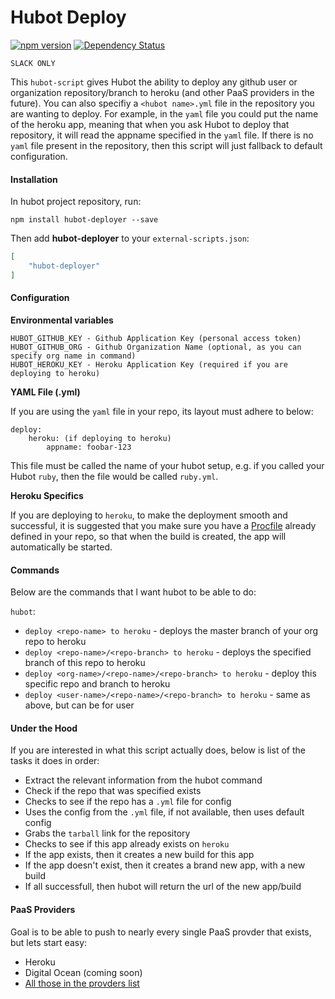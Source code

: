 # Hubot Deploy

[![npm version](https://badge.fury.io/js/hubot-deployer.svg)](http://badge.fury.io/js/hubot-deployer)
[![Dependency Status](https://david-dm.org/boxxenapp/hubot-deploy.svg)](https://david-dm.org/boxxenapp/hubot-deploy)


`SLACK ONLY`


This `hubot-script` gives Hubot the ability to deploy any github user  or organization repository/branch to heroku (and other PaaS providers in the future). You can also specifiy a `<hubot name>.yml` file in the repository you are wanting to deploy. For example, in the `yaml` file you could put the name of the heroku app, meaning that when you ask Hubot to deploy that repository, it will read the appname specified in the `yaml` file. If there is no `yaml` file present in the repository, then this script will just fallback to default configuration.


#### Installation

In hubot project repository, run:

`npm install hubot-deployer --save`

Then add **hubot-deployer** to your `external-scripts.json`:

```json
[
    "hubot-deployer"
]
```


#### Configuration

**Environmental variables**

```
HUBOT_GITHUB_KEY - Github Application Key (personal access token)
HUBOT_GITHUB_ORG - Github Organization Name (optional, as you can specify org name in command)
HUBOT_HEROKU_KEY - Heroku Application Key (required if you are deploying to heroku)
```

**YAML File (<bot name>.yml)**

If you are using the `yaml` file in your repo, its layout must adhere to below:

```
deploy:
    heroku: (if deploying to heroku)
        appname: foobar-123
```

This file must be called the name of your hubot setup, e.g. if you called your Hubot `ruby`, then the file would be called `ruby.yml`.


**Heroku Specifics**

If you are deploying to `heroku`, to make the deployment smooth and successful, it is suggested that you make sure you have a [Procfile](https://devcenter.heroku.com/articles/procfile) already defined in your repo, so that when the build is created, the app will automatically be started.




#### Commands

Below are the commands that l want hubot to be able to do:

`hubot`:

* `deploy <repo-name> to heroku` - deploys the master branch of your org repo to heroku
* `deploy <repo-name>/<repo-branch> to heroku` - deploys the specified branch of this repo to heroku
* `deploy <org-name>/<repo-name>/<repo-branch> to heroku` - deploy this specific repo and branch to heroku
* `deploy <user-name>/<repo-name>/<repo-branch> to heroku` - same as above, but can be for user



#### Under the Hood

If you are interested in what this script actually does, below is list of the tasks it does in order:

* Extract the relevant information from the hubot command
* Check if the repo that was specified exists
* Checks to see if the repo has a `.yml` file for config
* Uses the config from the `.yml` file, if not available, then uses default config
* Grabs the `tarball` link for the repository
* Checks to see if this app already exists on `heroku`
* If the app exists, then it creates a new build for this app
* If the app doesn't exist, then it creates a brand new app, with a new build
* If all successfull, then hubot will return the url of the new app/build




#### PaaS Providers

Goal is to be able to push to nearly every single PaaS provder that exists, but lets start easy:

* Heroku
* Digital Ocean (coming soon)
* [All those in the provders list](http://en.wikipedia.org/wiki/Platform_as_a_service)


